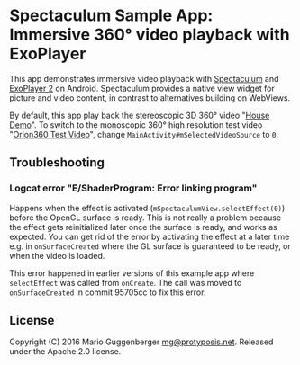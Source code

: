 Spectaculum Sample App: Immersive 360° video playback with ExoPlayer
====================================================================

This app demonstrates immersive video playback with [Spectaculum](https://github.com/protyposis/Spectaculum)
and [ExoPlayer 2](https://github.com/google/ExoPlayer) on Android.
Spectaculum provides a native view widget for picture and video content, in contrast to
alternatives building on WebViews.

By default, this app play back the stereoscopic 3D 360° video "[House Demo](http://www.360rize.com/2014/01/worlds-first-fully-spherical-3d-360-video-and-photo-gear/)".
To switch to the  monoscopic 360° high resolution test video "[Orion360 Test Video](http://www.finwe.mobi/main/360-degree/orion360-test-images-videos/)",
change `MainActivity#mSelectedVideoSource` to `0`.


Troubleshooting
---------------

### Logcat error "E/ShaderProgram: Error linking program"

Happens when the effect is activated (`mSpectaculumView.selectEffect(0)`) before the OpenGL surface is ready.
This is not really a problem because the effect gets reinitialized later once the surface is ready, and works as expected.
You can get rid of the error by activating the effect at a later time e.g. in `onSurfaceCreated` where
the GL surface is guaranteed to be ready, or when the video is loaded.

This error happened in earlier versions of this example app where `selectEffect` was called from `onCreate`.
The call was moved to `onSurfaceCreated` in commit 95705cc to fix this error.

License
-------

Copyright (C) 2016 Mario Guggenberger <mg@protyposis.net>.
Released under the Apache 2.0 license.